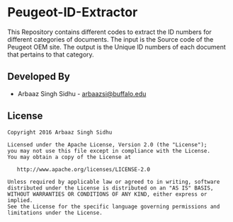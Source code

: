 # Peugeot-ID-Extractor

This Repository contains different codes to extract the ID numbers for different categories of documents. The input is the Source code of the Peugeot OEM site. The output is the Unique ID numbers of each document that pertains to that category.



Developed By
------------
* Arbaaz Singh Sidhu - <arbaazsi@buffalo.edu>

License
-------

    Copyright 2016 Arbaaz Singh Sidhu

    Licensed under the Apache License, Version 2.0 (the "License");
    you may not use this file except in compliance with the License.
    You may obtain a copy of the License at

       http://www.apache.org/licenses/LICENSE-2.0

    Unless required by applicable law or agreed to in writing, software
    distributed under the License is distributed on an "AS IS" BASIS,
    WITHOUT WARRANTIES OR CONDITIONS OF ANY KIND, either express or implied.
    See the License for the specific language governing permissions and
    limitations under the License.

